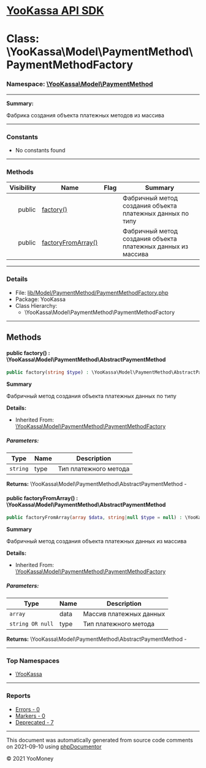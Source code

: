 # [YooKassa API SDK](../home.md)

# Class: \YooKassa\Model\PaymentMethod\PaymentMethodFactory
### Namespace: [\YooKassa\Model\PaymentMethod](../namespaces/yookassa-model-paymentmethod.md)
---
**Summary:**

Фабрика создания объекта платежных методов из массива

---
### Constants
* No constants found
---
### Methods
| Visibility | Name | Flag | Summary |
| ----------:| ---- | ---- | ------- |
| public | [factory()](../classes/YooKassa-Model-PaymentMethod-PaymentMethodFactory.md#method_factory) |  | Фабричный метод создания объекта платежных данных по типу |
| public | [factoryFromArray()](../classes/YooKassa-Model-PaymentMethod-PaymentMethodFactory.md#method_factoryFromArray) |  | Фабричный метод создания объекта платежных данных из массива |
---
### Details
* File: [lib/Model/PaymentMethod/PaymentMethodFactory.php](../../lib/Model/PaymentMethod/PaymentMethodFactory.php)
* Package: YooKassa
* Class Hierarchy:
  * \YooKassa\Model\PaymentMethod\PaymentMethodFactory

---
## Methods
<a name="method_factory" class="anchor"></a>
#### public factory() : \YooKassa\Model\PaymentMethod\AbstractPaymentMethod

```php
public factory(string $type) : \YooKassa\Model\PaymentMethod\AbstractPaymentMethod
```

**Summary**

Фабричный метод создания объекта платежных данных по типу

**Details:**
* Inherited From: [\YooKassa\Model\PaymentMethod\PaymentMethodFactory](../classes/YooKassa-Model-PaymentMethod-PaymentMethodFactory.md)
##### Parameters:
| Type | Name | Description |
| ---- | ---- | ----------- |
| <code lang="php">string</code> | type  | Тип платежного метода |

**Returns:** \YooKassa\Model\PaymentMethod\AbstractPaymentMethod - 


<a name="method_factoryFromArray" class="anchor"></a>
#### public factoryFromArray() : \YooKassa\Model\PaymentMethod\AbstractPaymentMethod

```php
public factoryFromArray(array $data, string|null $type = null) : \YooKassa\Model\PaymentMethod\AbstractPaymentMethod
```

**Summary**

Фабричный метод создания объекта платежных данных из массива

**Details:**
* Inherited From: [\YooKassa\Model\PaymentMethod\PaymentMethodFactory](../classes/YooKassa-Model-PaymentMethod-PaymentMethodFactory.md)
##### Parameters:
| Type | Name | Description |
| ---- | ---- | ----------- |
| <code lang="php">array</code> | data  | Массив платежных данных |
| <code lang="php">string OR null</code> | type  | Тип платежного метода |

**Returns:** \YooKassa\Model\PaymentMethod\AbstractPaymentMethod - 



---

### Top Namespaces

* [\YooKassa](../namespaces/yookassa.md)

---

### Reports
* [Errors - 0](../reports/errors.md)
* [Markers - 0](../reports/markers.md)
* [Deprecated - 7](../reports/deprecated.md)

---

This document was automatically generated from source code comments on 2021-09-10 using [phpDocumentor](http://www.phpdoc.org/)

&copy; 2021 YooMoney